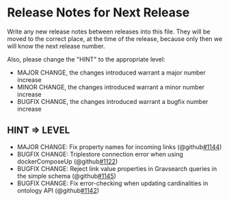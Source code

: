 # Release Notes for Next Release

Write any new release notes between releases into this file. They will be moved to the correct place,
at the time of the release, because only then we will know the next release number.

Also, please change the "HINT" to the appropriate level:
 - MAJOR CHANGE, the changes introduced warrant a major number increase
 - MINOR CHANGE, the changes introduced warrant a minor number increase
 - BUGFIX CHANGE, the changes introduced warrant a bugfix number increase


## HINT => LEVEL

- MAJOR CHANGE: Fix property names for incoming links (@github[#1144](#1144))
- BUGFIX CHANGE: Triplestore connection error when using dockerComposeUp (@github[#1122](#1122))
- BUGFIX CHANGE: Reject link value properties in Gravsearch queries in the simple schema (@github[#1145](#1145))
- BUGFIX CHANGE: Fix error-checking when updating cardinalities in ontology API (@github[#1142](#1142))
